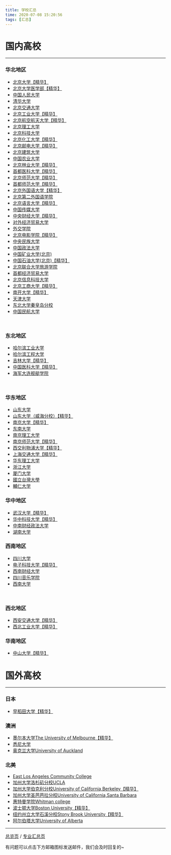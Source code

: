 ```yaml
---
title: 学校汇总
time: 2020-07-08 15:20:56
tags: [汇总]
---
```

# 国内高校
***
### 华北地区
- [北京大学【精华】](https://univgo.github.io/2020/07/08/北京大学) 
- [北京大学医学部【精华】](https://univgo.github.io/2020/07/08/北京大学医学部) 
- [中国人民大学](https://univgo.github.io/2020/07/08/中国人民大学) 
- [清华大学](https://univgo.github.io/2020/07/08/清华大学)
- [北京交通大学](https://univgo.github.io/2020/07/08/北京交通大学)
- [北京工业大学【精华】](https://univgo.github.io/2020/07/08/北京工业大学)
&nbsp; 
- [北京航空航天大学【精华】](https://univgo.github.io/2020/07/08/北京航空航天大学)
- [北京理工大学](https://univgo.github.io/2020/07/08/北京理工大学)
- [北京科技大学](https://univgo.github.io/2020/07/08/北京科技大学)
- [北京化工大学【精华】](https://univgo.github.io/2020/07/08/北京化工大学)
- [北京邮电大学【精华】](https://univgo.github.io/2020/07/08/北京邮电大学)
&nbsp; 
- [北京建筑大学](https://univgo.github.io/2020/07/08/北京建筑大学)
- [中国农业大学](https://univgo.github.io/2020/07/08/中国农业大学)
- [北京林业大学【精华】](https://univgo.github.io/2020/07/08/北京林业大学)
- [首都医科大学【精华】](https://univgo.github.io/2020/07/08/首都医科大学)
- [北京师范大学【精华】](https://univgo.github.io/2020/07/08/北京师范大学)
&nbsp; 
- [首都师范大学【精华】](https://univgo.github.io/2020/07/08/首都师范大学)
- [北京外国语大学【精华】](https://univgo.github.io/2020/07/08/北京外国语大学)
- [北京第二外国语学院](https://univgo.github.io/2020/07/08/北京第二外国语学院)
- [北京语言大学【精华】](https://univgo.github.io/2020/07/08/北京语言大学)
- [中国传媒大学](https://univgo.github.io/2020/07/08/中国传媒大学)
&nbsp; 
- [中央财经大学【精华】](https://univgo.github.io/2020/07/08/中央财经大学)
- [对外经济贸易大学](https://univgo.github.io/2020/07/08/对外经济贸易大学)
- [外交学院](https://univgo.github.io/2020/07/08/外交学院)
- [北京电影学院【精华】](https://univgo.github.io/2020/07/08/北京电影学院)
- [中央民族大学](https://univgo.github.io/2020/07/08/中央民族大学)
&nbsp; 
- [中国政法大学](https://univgo.github.io/2020/07/08/中国政法大学)
- [中国矿业大学(北京)](https://univgo.github.io/2020/07/08/中国矿业大学(北京))
- [中国石油大学(北京)【精华】](https://univgo.github.io/2020/07/08/中国石油大学（北京）)
- [北京联合大学旅游学院](https://univgo.github.io/2020/07/08/北京联合大学旅游学院)
- [首都经济贸易大学](https://univgo.github.io/2020/07/08/首都经济贸易大学)
&nbsp; 
- [北京信息科技大学](https://univgo.github.io/2020/07/08/北京信息科技大学)
- [北京工商大学【精华】](https://univgo.github.io/2020/07/08/北京工商大学)
&nbsp; 
- [南开大学【精华】](https://univgo.github.io/2020/07/08/南开大学)
- [天津大学](https://univgo.github.io/2020/07/08/天津大学)
- [东北大学秦皇岛分校](https://univgo.github.io/2020/07/08/东北大学秦皇岛分校)
- [中国民航大学](https://univgo.github.io/2020/07/08/中国民航大学)

&nbsp; 

### 东北地区
- [哈尔滨工业大学](https://univgo.github.io/2020/07/08/哈尔滨工业大学) 
- [哈尔滨工程大学](https://univgo.github.io/2020/07/08/哈尔滨工程大学)
- [吉林大学【精华】](https://univgo.github.io/2020/07/08/吉林大学) 
- [中国医科大学【精华】](https://univgo.github.io/2020/07/08/中国医科大学)
- [海军大连舰艇学院](https://univgo.github.io/2020/07/08/海军大连舰艇学院)

&nbsp; 
  
### 华东地区
- [山东大学](https://univgo.github.io/2020/07/08/山东大学) 
- [山东大学（威海分校）【精华】](https://univgo.github.io/2020/07/08/山东大学（威海分校）)
&nbsp; 
- [南京大学【精华】](https://univgo.github.io/2020/07/08/南京大学)
- [东南大学](https://univgo.github.io/2020/07/08/东南大学)
- [南京理工大学](https://univgo.github.io/2020/07/08/南京理工大学)
- [南京师范大学【精华】](https://univgo.github.io/2020/07/08/南京师范大学)
- [西交利物浦大学【精华】](https://univgo.github.io/2020/07/08/西交利物浦大学)
&nbsp; 
- [上海交通大学【精华】](https://univgo.github.io/2020/07/08/上海交通大学)
- [华东理工大学](https://univgo.github.io/2020/07/08/华东理工大学)
&nbsp; 
- [浙江大学](https://univgo.github.io/2020/07/08/浙江大学)
- [厦门大学](https://univgo.github.io/2020/07/08/厦门大学)
&nbsp; 
- [國立台灣大學](https://univgo.github.io/2020/07/08/國立台灣大學)
- [輔仁大学](https://univgo.github.io/2020/07/08/輔仁大学)
&nbsp; 

### 华中地区
- [武汉大学【精华】](https://univgo.github.io/2020/07/08/武汉大学) 
- [华中科技大学【精华】](https://univgo.github.io/2020/07/08/华中科技大学)
- [中南财经政法大学](https://univgo.github.io/2020/07/08/中南财经政法大学)
&nbsp; 
- [湖南大学](https://univgo.github.io/2020/07/08/湖南大学)
  
&nbsp; 
### 西南地区
- [四川大学](https://univgo.github.io/2020/07/08/四川大学) 
- [电子科技大学【精华】](https://univgo.github.io/2020/07/08/电子科技大学)
- [西南财经大学](https://univgo.github.io/2020/07/08/西南财经大学)
- [四川音乐学院](https://univgo.github.io/2020/07/08/四川音乐学院)
- [西南大学](https://univgo.github.io/2020/07/08/西南大学)

  
  
### 西北地区
- [西安交通大学【精华】](https://univgo.github.io/2020/07/08/西安交通大学) 
- [西北工业大学【精华】](https://univgo.github.io/2020/07/08/西北工业大学)

### 华南地区
- [中山大学【精华】](https://univgo.github.io/2020/07/08/中山大学)
  
&nbsp; 

# 国外高校
***
### 日本
- [早稻田大学【精华】](https://univgo.github.io/2020/07/08/早稻田大学) 

### 澳洲
- [墨尔本大学The University of Melbourne【精华】](https://univgo.github.io/2020/07/08/墨尔本大学%20The%20University%20of%20Melbourne) 
- [悉尼大学](https://univgo.github.io/2020/07/08/悉尼大学)
- [奥克兰大学University of Auckland](https://univgo.github.io/2020/07/08/奥克兰大学University%20of%20Auckland) 

### 北美
- [East Los Angeles Community College](https://univgo.github.io/2020/07/08/东洛杉矶学院East%20Los%20Angeles%20College) 
- [加州大学洛杉矶分校UCLA](https://univgo.github.io/2020/07/08/加州大学洛杉矶分校%20UCLA)
- [加州大学伯克利分校University of California,Berkeley【精华】](https://univgo.github.io/2020/07/08/加州大学伯克利分校%20University%20of%20California,%20Berkeley) 
- [加州大学圣芭芭拉分校University of California,Santa Barbara](https://univgo.github.io/2020/07/08/加州大学圣芭芭拉分校%20University%20of%20California，Santa%20Barbara) 
- [惠特曼学院Whitman college](https://univgo.github.io/2020/07/08/惠特曼学院%20Whitman%20college) 
- [波士顿大学Boston University【精华】](https://univgo.github.io/2020/07/08/波士顿大学Boston%20University)
- [纽约州立大学石溪分校Stony Brook University【精华】](https://univgo.github.io/2020/07/08/纽约州立大学石溪分校%20Stony%20Brook%20University)
- [阿尔伯塔大学University of Alberta](https://univgo.github.io/2020/07/08/阿尔伯塔大学University%20of%20Alberta)
***
[总览页](https://univgo.github.io/2020/07/09/总览) / [专业汇总页](https://univgo.github.io/2020/07/09/专业汇总页)

有问题可以点击下方邮箱图标发送邮件，我们会及时回复的~
